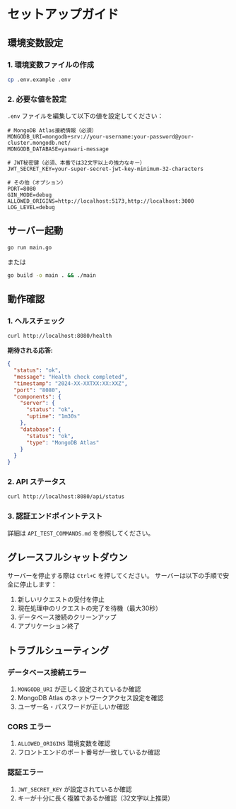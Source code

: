 # セットアップガイド

## 環境変数設定

### 1. 環境変数ファイルの作成

```bash
cp .env.example .env
```

### 2. 必要な値を設定

`.env` ファイルを編集して以下の値を設定してください：

```env
# MongoDB Atlas接続情報（必須）
MONGODB_URI=mongodb+srv://your-username:your-password@your-cluster.mongodb.net/
MONGODB_DATABASE=yanwari-message

# JWT秘密鍵（必須、本番では32文字以上の強力なキー）
JWT_SECRET_KEY=your-super-secret-jwt-key-minimum-32-characters

# その他（オプション）
PORT=8080
GIN_MODE=debug
ALLOWED_ORIGINS=http://localhost:5173,http://localhost:3000
LOG_LEVEL=debug
```

## サーバー起動

```bash
go run main.go
```

または

```bash
go build -o main . && ./main
```

## 動作確認

### 1. ヘルスチェック

```bash
curl http://localhost:8080/health
```

**期待される応答:**
```json
{
  "status": "ok",
  "message": "Health check completed",
  "timestamp": "2024-XX-XXTXX:XX:XXZ",
  "port": "8080",
  "components": {
    "server": {
      "status": "ok",
      "uptime": "1m30s"
    },
    "database": {
      "status": "ok",
      "type": "MongoDB Atlas"
    }
  }
}
```

### 2. API ステータス

```bash
curl http://localhost:8080/api/status
```

### 3. 認証エンドポイントテスト

詳細は `API_TEST_COMMANDS.md` を参照してください。

## グレースフルシャットダウン

サーバーを停止する際は `Ctrl+C` を押してください。
サーバーは以下の手順で安全に停止します：

1. 新しいリクエストの受付を停止
2. 現在処理中のリクエストの完了を待機（最大30秒）
3. データベース接続のクリーンアップ
4. アプリケーション終了

## トラブルシューティング

### データベース接続エラー

1. `MONGODB_URI` が正しく設定されているか確認
2. MongoDB Atlas のネットワークアクセス設定を確認
3. ユーザー名・パスワードが正しいか確認

### CORS エラー

1. `ALLOWED_ORIGINS` 環境変数を確認
2. フロントエンドのポート番号が一致しているか確認

### 認証エラー

1. `JWT_SECRET_KEY` が設定されているか確認
2. キーが十分に長く複雑であるか確認（32文字以上推奨）